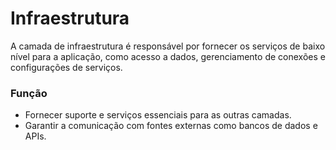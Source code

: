 # Infraestrutura

A camada de infraestrutura é responsável por fornecer os serviços de baixo nível para a aplicação, como acesso a dados, gerenciamento de conexões e configurações de serviços.

### Função
- Fornecer suporte e serviços essenciais para as outras camadas.
- Garantir a comunicação com fontes externas como bancos de dados e APIs.
